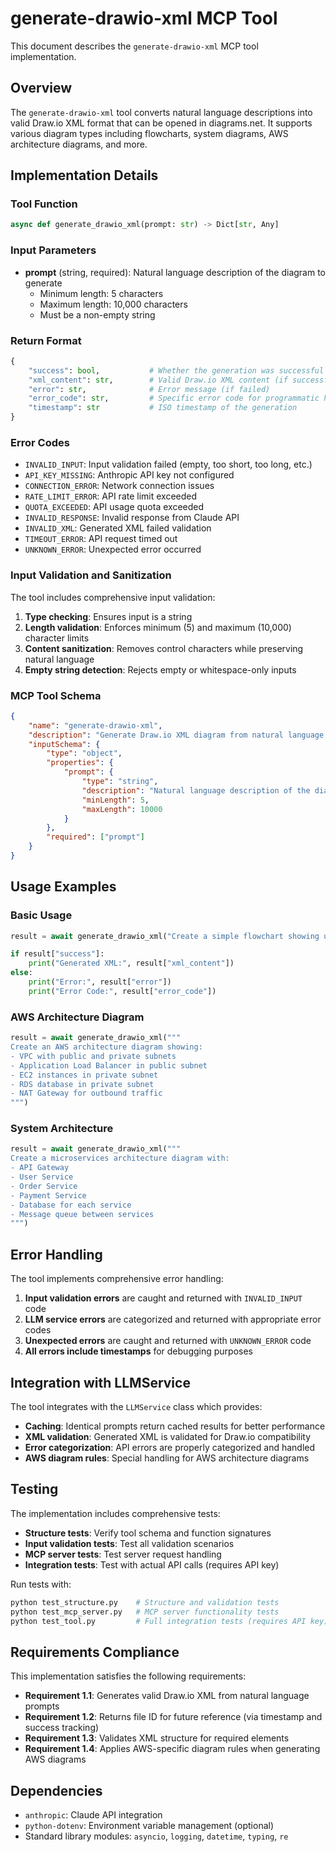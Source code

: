 # generate-drawio-xml MCP Tool

This document describes the `generate-drawio-xml` MCP tool implementation.

## Overview

The `generate-drawio-xml` tool converts natural language descriptions into valid Draw.io XML format that can be opened in diagrams.net. It supports various diagram types including flowcharts, system diagrams, AWS architecture diagrams, and more.

## Implementation Details

### Tool Function

```python
async def generate_drawio_xml(prompt: str) -> Dict[str, Any]
```

### Input Parameters

- **prompt** (string, required): Natural language description of the diagram to generate
  - Minimum length: 5 characters
  - Maximum length: 10,000 characters
  - Must be a non-empty string

### Return Format

```python
{
    "success": bool,           # Whether the generation was successful
    "xml_content": str,        # Valid Draw.io XML content (if successful)
    "error": str,              # Error message (if failed)
    "error_code": str,         # Specific error code for programmatic handling (if failed)
    "timestamp": str           # ISO timestamp of the generation
}
```

### Error Codes

- `INVALID_INPUT`: Input validation failed (empty, too short, too long, etc.)
- `API_KEY_MISSING`: Anthropic API key not configured
- `CONNECTION_ERROR`: Network connection issues
- `RATE_LIMIT_ERROR`: API rate limit exceeded
- `QUOTA_EXCEEDED`: API usage quota exceeded
- `INVALID_RESPONSE`: Invalid response from Claude API
- `INVALID_XML`: Generated XML failed validation
- `TIMEOUT_ERROR`: API request timed out
- `UNKNOWN_ERROR`: Unexpected error occurred

### Input Validation and Sanitization

The tool includes comprehensive input validation:

1. **Type checking**: Ensures input is a string
2. **Length validation**: Enforces minimum (5) and maximum (10,000) character limits
3. **Content sanitization**: Removes control characters while preserving natural language
4. **Empty string detection**: Rejects empty or whitespace-only inputs

### MCP Tool Schema

```json
{
    "name": "generate-drawio-xml",
    "description": "Generate Draw.io XML diagram from natural language prompt",
    "inputSchema": {
        "type": "object",
        "properties": {
            "prompt": {
                "type": "string",
                "description": "Natural language description of the diagram to generate",
                "minLength": 5,
                "maxLength": 10000
            }
        },
        "required": ["prompt"]
    }
}
```

## Usage Examples

### Basic Usage

```python
result = await generate_drawio_xml("Create a simple flowchart showing user login process")

if result["success"]:
    print("Generated XML:", result["xml_content"])
else:
    print("Error:", result["error"])
    print("Error Code:", result["error_code"])
```

### AWS Architecture Diagram

```python
result = await generate_drawio_xml("""
Create an AWS architecture diagram showing:
- VPC with public and private subnets
- Application Load Balancer in public subnet
- EC2 instances in private subnet
- RDS database in private subnet
- NAT Gateway for outbound traffic
""")
```

### System Architecture

```python
result = await generate_drawio_xml("""
Create a microservices architecture diagram with:
- API Gateway
- User Service
- Order Service
- Payment Service
- Database for each service
- Message queue between services
""")
```

## Error Handling

The tool implements comprehensive error handling:

1. **Input validation errors** are caught and returned with `INVALID_INPUT` code
2. **LLM service errors** are categorized and returned with appropriate error codes
3. **Unexpected errors** are caught and returned with `UNKNOWN_ERROR` code
4. **All errors include timestamps** for debugging purposes

## Integration with LLMService

The tool integrates with the `LLMService` class which provides:

- **Caching**: Identical prompts return cached results for better performance
- **XML validation**: Generated XML is validated for Draw.io compatibility
- **Error categorization**: API errors are properly categorized and handled
- **AWS diagram rules**: Special handling for AWS architecture diagrams

## Testing

The implementation includes comprehensive tests:

- **Structure tests**: Verify tool schema and function signatures
- **Input validation tests**: Test all validation scenarios
- **MCP server tests**: Test server request handling
- **Integration tests**: Test with actual API calls (requires API key)

Run tests with:

```bash
python test_structure.py    # Structure and validation tests
python test_mcp_server.py   # MCP server functionality tests
python test_tool.py         # Full integration tests (requires API key)
```

## Requirements Compliance

This implementation satisfies the following requirements:

- **Requirement 1.1**: Generates valid Draw.io XML from natural language prompts
- **Requirement 1.2**: Returns file ID for future reference (via timestamp and success tracking)
- **Requirement 1.3**: Validates XML structure for required elements
- **Requirement 1.4**: Applies AWS-specific diagram rules when generating AWS diagrams

## Dependencies

- `anthropic`: Claude API integration
- `python-dotenv`: Environment variable management (optional)
- Standard library modules: `asyncio`, `logging`, `datetime`, `typing`, `re`